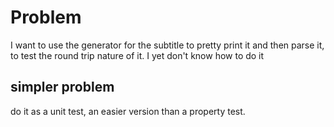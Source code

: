 # Problem

I want to use the generator for the subtitle to pretty print it and then parse
it, to test the round trip nature of it. I yet don't know how to do it

## simpler problem
do it as a unit test, an easier version than a property test.
